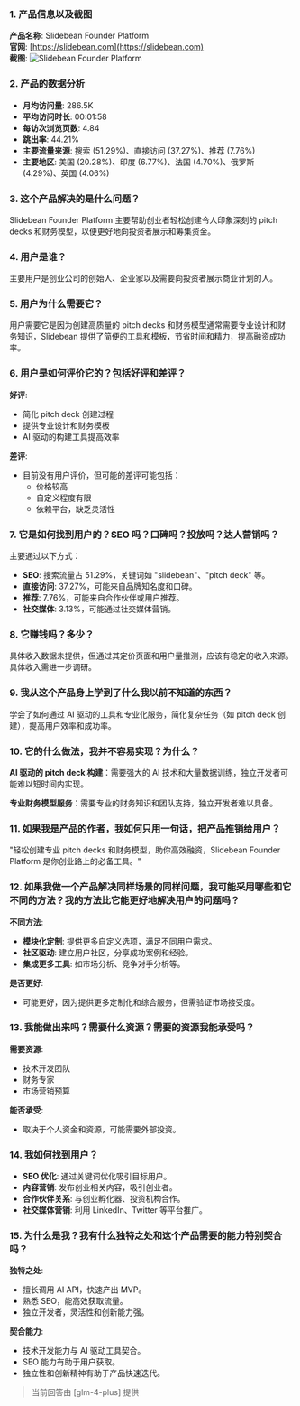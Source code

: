 ### 1. 产品信息以及截图

**产品名称**: Slidebean Founder Platform  
**官网**: [https://slidebean.com](https://slidebean.com)  
**截图**: ![Slidebean Founder Platform](https://cdn-images.toolify.ai/170349895668894686.jpg)

### 2. 产品的数据分析

- **月均访问量**: 286.5K
- **平均访问时长**: 00:01:58
- **每访次浏览页数**: 4.84
- **跳出率**: 44.21%
- **主要流量来源**: 搜索 (51.29%)、直接访问 (37.27%)、推荐 (7.76%)
- **主要地区**: 美国 (20.28%)、印度 (6.77%)、法国 (4.70%)、俄罗斯 (4.29%)、英国 (4.06%)

### 3. 这个产品解决的是什么问题？

Slidebean Founder Platform 主要帮助创业者轻松创建令人印象深刻的 pitch decks 和财务模型，以便更好地向投资者展示和筹集资金。

### 4. 用户是谁？

主要用户是创业公司的创始人、企业家以及需要向投资者展示商业计划的人。

### 5. 用户为什么需要它？

用户需要它是因为创建高质量的 pitch decks 和财务模型通常需要专业设计和财务知识，Slidebean 提供了简便的工具和模板，节省时间和精力，提高融资成功率。

### 6. 用户是如何评价它的？包括好评和差评？

**好评**:
- 简化 pitch deck 创建过程
- 提供专业设计和财务模板
- AI 驱动的构建工具提高效率

**差评**:
- 目前没有用户评价，但可能的差评可能包括：
  - 价格较高
  - 自定义程度有限
  - 依赖平台，缺乏灵活性

### 7. 它是如何找到用户的？SEO 吗？口碑吗？投放吗？达人营销吗？

主要通过以下方式：
- **SEO**: 搜索流量占 51.29%，关键词如 "slidebean"、"pitch deck" 等。
- **直接访问**: 37.27%，可能来自品牌知名度和口碑。
- **推荐**: 7.76%，可能来自合作伙伴或用户推荐。
- **社交媒体**: 3.13%，可能通过社交媒体营销。

### 8. 它赚钱吗？多少？

具体收入数据未提供，但通过其定价页面和用户量推测，应该有稳定的收入来源。具体收入需进一步调研。

### 9. 我从这个产品身上学到了什么我以前不知道的东西？

学会了如何通过 AI 驱动的工具和专业化服务，简化复杂任务（如 pitch deck 创建），提高用户效率和成功率。

### 10. 它的什么做法，我并不容易实现？为什么？

**AI 驱动的 pitch deck 构建**：需要强大的 AI 技术和大量数据训练，独立开发者可能难以短时间内实现。

**专业财务模型服务**：需要专业的财务知识和团队支持，独立开发者难以具备。

### 11. 如果我是产品的作者，我如何只用一句话，把产品推销给用户？

"轻松创建专业 pitch decks 和财务模型，助你高效融资，Slidebean Founder Platform 是你创业路上的必备工具。"

### 12. 如果我做一个产品解决同样场景的同样问题，我可能采用哪些和它不同的方法？我的方法比它能更好地解决用户的问题吗？

**不同方法**:
- **模块化定制**: 提供更多自定义选项，满足不同用户需求。
- **社区驱动**: 建立用户社区，分享成功案例和经验。
- **集成更多工具**: 如市场分析、竞争对手分析等。

**是否更好**:
- 可能更好，因为提供更多定制化和综合服务，但需验证市场接受度。

### 13. 我能做出来吗？需要什么资源？需要的资源我能承受吗？

**需要资源**:
- 技术开发团队
- 财务专家
- 市场营销预算

**能否承受**:
- 取决于个人资金和资源，可能需要外部投资。

### 14. 我如何找到用户？

- **SEO 优化**: 通过关键词优化吸引目标用户。
- **内容营销**: 发布创业相关内容，吸引创业者。
- **合作伙伴关系**: 与创业孵化器、投资机构合作。
- **社交媒体营销**: 利用 LinkedIn、Twitter 等平台推广。

### 15. 为什么是我？我有什么独特之处和这个产品需要的能力特别契合吗？

**独特之处**:
- 擅长调用 AI API，快速产出 MVP。
- 熟悉 SEO，能高效获取流量。
- 独立开发者，灵活性和创新能力强。

**契合能力**:
- 技术开发能力与 AI 驱动工具契合。
- SEO 能力有助于用户获取。
- 独立性和创新精神有助于产品快速迭代。

> 当前回答由 [glm-4-plus] 提供